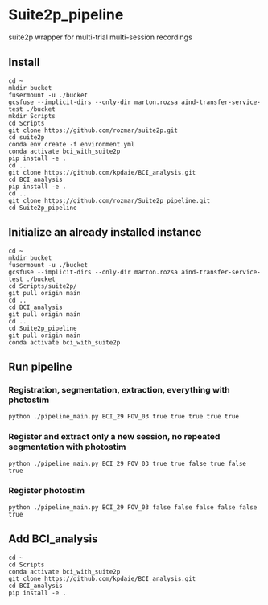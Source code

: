 # Suite2p_pipeline
suite2p wrapper for multi-trial multi-session recordings

## Install
```
cd ~
mkdir bucket
fusermount -u ./bucket
gcsfuse --implicit-dirs --only-dir marton.rozsa aind-transfer-service-test ./bucket
mkdir Scripts
cd Scripts
git clone https://github.com/rozmar/suite2p.git
cd suite2p
conda env create -f environment.yml
conda activate bci_with_suite2p
pip install -e .
cd ..
git clone https://github.com/kpdaie/BCI_analysis.git
cd BCI_analysis
pip install -e .
cd ..
git clone https://github.com/rozmar/Suite2p_pipeline.git
cd Suite2p_pipeline 

```
## Initialize an already installed instance
```
cd ~
mkdir bucket
fusermount -u ./bucket
gcsfuse --implicit-dirs --only-dir marton.rozsa aind-transfer-service-test ./bucket
cd Scripts/suite2p/
git pull origin main
cd ..
cd BCI_analysis
git pull origin main
cd ..
cd Suite2p_pipeline
git pull origin main
conda activate bci_with_suite2p

```
## Run pipeline
### Registration, segmentation, extraction, everything with photostim
```
python ./pipeline_main.py BCI_29 FOV_03 true true true true true
```
### Register and extract only a new session, no repeated segmentation with photostim
```
python ./pipeline_main.py BCI_29 FOV_03 true true false true false true
```
### Register photostim
```
python ./pipeline_main.py BCI_29 FOV_03 false false false false false true
```
## Add BCI_analysis
```
cd ~
cd Scripts
conda activate bci_with_suite2p
git clone https://github.com/kpdaie/BCI_analysis.git
cd BCI_analysis
pip install -e .


```


